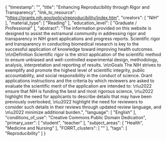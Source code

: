 {
    "timestamp": "",
    "title": "Enhancing Reproducibility through Rigor and Transparency",
    "link_to_resource": "https://grants.nih.gov/policy/reproducibility/index.htm",
    "creators": [
        "NIH"
    ],
    "material_type": [
        "Reading"
    ],
    "education_level": [
        "Graduate / Professional"
    ],
    "abstract": "The information provided on this website is designed to assist the extramural community in addressing rigor and transparency in NIH grant applications and progress reports. Scientific rigor and transparency in conducting biomedical research is key to the successful application of knowledge toward improving health outcomes. \n\nDefinition Scientific rigor is the strict application of the scientific method to ensure unbiased and well-controlled experimental design, methodology, analysis, interpretation and reporting of results. \n\nGoals The NIH strives to exemplify and promote the highest level of scientific integrity, public accountability, and social responsibility in the conduct of science. Grant applications instructions and the criteria by which reviewers are asked to evaluate the scientific merit of the application are intended to: \n\u2022 ensure that NIH is funding the best and most rigorous science, \n\u2022 highlight the need for applicants to describe details that may have been previously overlooked, \n\u2022 highlight the need for reviewers to consider such details in their reviews through updated review language, and \n\u2022 minimize additional burden.",
    "language": [
        "English"
    ],
    "conditions_of_use": "Creative Commons Public Domain Dedication",
    "primary_user": [
        "student",
        "teacher"
    ],
    "subject_areas": [
        "Health",
        "Medicine and Nursing"
    ],
    "FORRT_clusters": [
        ""
    ],
    "tags": [
        "Reproducibility"
    ]
}